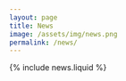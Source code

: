 ```yaml
---
layout: page
title: News
image: /assets/img/news.png
permalink: /news/
---
```


{% include news.liquid %}

